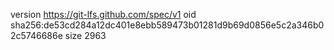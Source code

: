 version https://git-lfs.github.com/spec/v1
oid sha256:de53cd284a12dc401e8ebb589473b01281d9b69d0856e5c2a346b02c5746686e
size 2963
